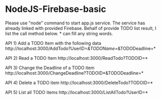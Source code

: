# NodeJS-Firebase-basic
Please use "node" command to start app.js service. The service has already linked with provided Firebase. Behalf of provide TODO list result, I list the call method below. * can fill any string words. 
 
API 1) Add a TODO Item with the following data 
http://localhost:3000/AddTodo?UserID=*&TODOName=*&TODODeadline=*
 
API 2) Read a TODO Item
http://localhost:3000/ReadTodo?TODOID=*
 
API 3) Change the Deadline of a TODO item
http://localhost:3000/ChangeDeadline?TODOID*&TODODeadline=*
 
API 4) Delete a TODO item
http://localhost:3000/DeleteTodo?TODOID=*
 
API 5) List all TODO items
http://localhost:3000/ListAllTodo?UserID=*
